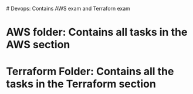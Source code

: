 #   D e v o p s: Contains AWS exam and Terraforn exam




# AWS folder: Contains all tasks in the AWS section
# Terraform Folder: Contains all the tasks in the Terraform section
 
 
